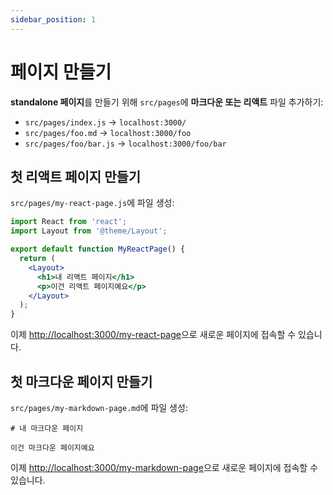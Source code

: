 ```yaml
---
sidebar_position: 1
---
```


# 페이지 만들기

<!-- Add **Markdown or React** files to `src/pages` to create a **standalone page**: -->
**standalone 페이지**를 만들기 위해 `src/pages`에 **마크다운 또는 리액트** 파일 추가하기:

- `src/pages/index.js` → `localhost:3000/`
- `src/pages/foo.md` → `localhost:3000/foo`
- `src/pages/foo/bar.js` → `localhost:3000/foo/bar`

<!-- ## Create your first React Page -->
## 첫 리액트 페이지 만들기

<!-- Create a file at `src/pages/my-react-page.js`: -->
`src/pages/my-react-page.js`에 파일 생성:

```jsx title="src/pages/my-react-page.js"
import React from 'react';
import Layout from '@theme/Layout';

export default function MyReactPage() {
  return (
    <Layout>
      <h1>내 리액트 페이지</h1>
      <p>이건 리액트 페이지예요</p>
    </Layout>
  );
}
```

<!-- A new page is now available at [http://localhost:3000/my-react-page](http://localhost:3000/my-react-page). -->
이제 [http://localhost:3000/my-react-page](http://localhost:3000/my-react-page)으로 새로운 페이지에 접속할 수 있습니다.

<!-- ## Create your first Markdown Page -->
## 첫 마크다운 페이지 만들기

<!-- Create a file at `src/pages/my-markdown-page.md`: -->
`src/pages/my-markdown-page.md`에 파일 생성:

```mdx title="src/pages/my-markdown-page.md"
# 내 마크다운 페이지

이건 마크다운 페이지예요
```

<!-- A new page is now available at [http://localhost:3000/my-markdown-page](http://localhost:3000/my-markdown-page). -->
이제 [http://localhost:3000/my-markdown-page](http://localhost:3000/my-markdown-page)으로 새로운 페이지에 접속할 수 있습니다.

